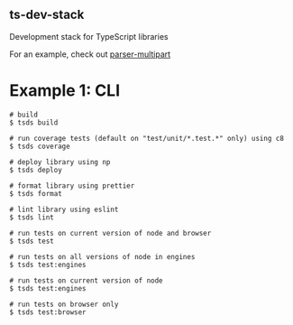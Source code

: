 ## ts-dev-stack

Development stack for TypeScript libraries

For an example, check out [parser-multipart](https://github.com/kmalakoff/parser-multipart)

# Example 1: CLI

```
# build
$ tsds build

# run coverage tests (default on "test/unit/*.test.*" only) using c8
$ tsds coverage

# deploy library using np
$ tsds deploy

# format library using prettier
$ tsds format

# lint library using eslint
$ tsds lint

# run tests on current version of node and browser
$ tsds test

# run tests on all versions of node in engines
$ tsds test:engines

# run tests on current version of node
$ tsds test:engines

# run tests on browser only
$ tsds test:browser
```
